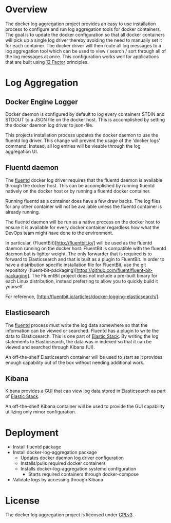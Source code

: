# Overview
The docker log aggregation project provides an easy to use installation process
 to configure and run log aggregation tools for docker containers. The goal is
to update the docker configuration so that all docker containers will pick up
a single log driver thereby avoiding the need to manually set it for each
container. The docker driver will then route all log messages to a log 
aggregation tool which can be used to view / search / sort through all of the
log messages at once. This configuration works well for applications that
are built using [12 Factor](https://12factor.net/) principles.

# Log Aggregation
## Docker Engine Logger
Docker daemon is configured by default to log every containers STDIN and
STDOUT to a JSON file on the docker host. This is accomplished by setting the 
docker daemon log driver to json-file.

This projects installation process updates the docker daemon to use the
fluentd log driver. This change will prevent the usage of the 'docker logs'
command. Instead, all log entries will be vieable through the log aggregation
UI.

## Fluentd daemon
The [fluentd](http://www.fluentd.org/) docker log driver requires that the fluentd daemon is available
through the docker host. This can be accomplished by running fluentd natively
on the docker host or by running a fluentd docker container. 

Running fluentd as a container does have a few draw backs. The log files for 
any other container will not be available unless the fluentd container is
already running.

The fluentd daemon will be run as a native process on the docker host to ensure
it is available for every docker container regardless how what the DevOps team
might have done to the environment. 

In particular, (FluentBit)[http://fluentbit.io/] will be used as the fluentd daemon 
running on the docker host. FluentBit is compatible with the fluentd daemon
but is lighter weight. The only forwarder that is required is to forward to 
Elasticsearch and that is built as a plugin to FluentBit. In order to have a 
distribution specific installation file for FluentBit, use the git repository
(fluent-bit-packaging)[https://github.com/fluent/fluent-bit-packaging]. The
FluentBit project does not include a pre-built binary for each Linux 
distribution, instead preferring to allow you to quickly build it yourself.

For reference, [http://fluentbit.io/articles/docker-logging-elasticsearch/].

## Elasticsearch
The [fluentd](http://www.fluentd.org/) process must write the log data somewhere
so that the information can be viewed or searched. Fluentd has a plugin to write
the data to Elasticsearch. This is one part of [Elastic Stack](https://www.elastic.co/webinars/introduction-elk-stack). 
By writing the log statements to Elasticsearch, the data was in indexed so that
it can be viewed and searched through Kibana (UI).

An off-the-shelf Elasticsearch container will be used to start as it provides 
enough capability out of the box without needing additional work.

## Kibana
Kibana provides a GUI that can view log data stored in Elasticsearch as part of
[Elastic Stack](https://www.elastic.co/webinars/introduction-elk-stack). 

An off-the-shelf Kibana container will be used to provide the GUI capability 
utilizing only minor configuration.

# Deployment
* Install fluentd package
* Install docker-log-aggregation package
  * Updates docker daemon log driver configuration
  * Installs/pulls required docker containers
  * Installs docker-log-aggregation systemd configuration
    * Starts required containers through docker-compose
* Validate logs by accessing through Kibana

# License
The docker log aggregation project is licensed under 
[GPLv3](https://github.com/bonczj/docker-log-aggregation/blob/master/LICENSE).